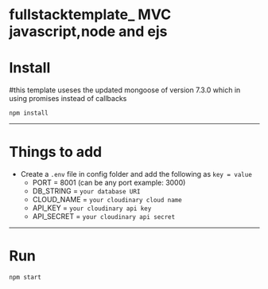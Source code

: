 # fullstacktemplate_ MVC javascript,node and ejs




# Install
#this template useses the updated mongoose of version 7.3.0 which in using promises instead of callbacks

`npm install`

---

# Things to add

- Create a `.env` file in config folder and add the following as `key = value`
  - PORT = 8001 (can be any port example: 3000)
  - DB_STRING = `your database URI`
  - CLOUD_NAME = `your cloudinary cloud name`
  - API_KEY = `your cloudinary api key`
  - API_SECRET = `your cloudinary api secret`

---

# Run

`npm start`

